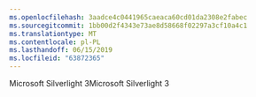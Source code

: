 ```yaml
---
ms.openlocfilehash: 3aadce4c0441965caeaca60cd01da2308e2fabec
ms.sourcegitcommit: 1bb00d2f4343e73ae8d58668f02297a3cf10a4c1
ms.translationtype: MT
ms.contentlocale: pl-PL
ms.lasthandoff: 06/15/2019
ms.locfileid: "63872365"
---
```

<span data-ttu-id="da3d0-101">Microsoft Silverlight 3</span><span class="sxs-lookup"><span data-stu-id="da3d0-101">Microsoft Silverlight 3</span></span>